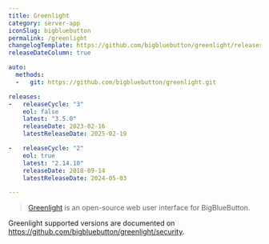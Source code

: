 ```yaml
---
title: Greenlight
category: server-app
iconSlug: bigbluebutton
permalink: /greenlight
changelogTemplate: https://github.com/bigbluebutton/greenlight/releases/tag/release-__LATEST__
releaseDateColumn: true

auto:
  methods:
  -   git: https://github.com/bigbluebutton/greenlight.git

releases:
-   releaseCycle: "3"
    eol: false
    latest: "3.5.0"
    releaseDate: 2023-02-16
    latestReleaseDate: 2025-02-19

-   releaseCycle: "2"
    eol: true
    latest: "2.14.10"
    releaseDate: 2018-09-14
    latestReleaseDate: 2024-05-03

---
```


> [Greenlight](https://docs.bigbluebutton.org/greenlight/v3/install/) is an open-source web user interface for BigBlueButton.

Greenlight supported versions are documented on <https://github.com/bigbluebutton/greenlight/security>.
